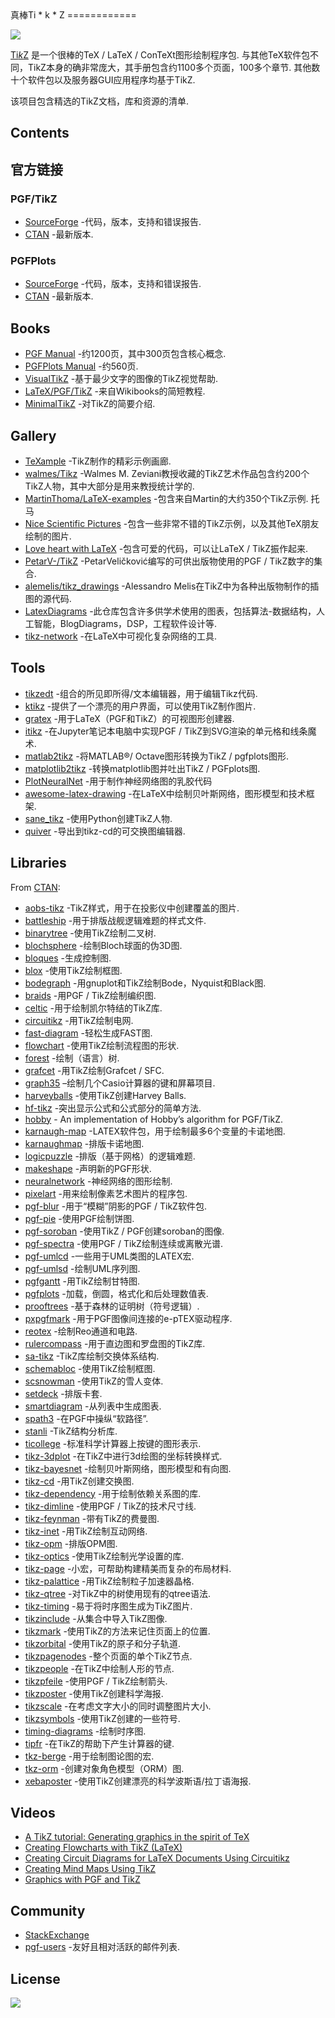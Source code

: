 <div class="github-widget" data-repo="xiaohanyu/awesome-tikz"></div>
<script async src="https://pagead2.googlesyndication.com/pagead/js/adsbygoogle.js"></script><ins class="adsbygoogle" style="display:block" data-ad-client="ca-pub-6890694312814945" data-ad-slot="5473692530" data-ad-format="auto"  data-full-width-responsive="true"></ins>
真棒Ti * k * Z
============

[![](https://cdn.rawgit.com/sindresorhus/awesome/master/media/badge.svg)](http://awesome.es)

[Ti*k*Z](https://en.m.wikipedia.org/wiki/PGF/TikZ) 是一个很棒的TeX / LaTeX / ConTeXt图形绘制程序包. 与其他TeX软件包不同，TikZ本身的确非常庞大，其手册包含约1100多个页面，100多个章节. 其他数十个软件包以及服务器GUI应用程序均基于TikZ.

该项目包含精选的TikZ文档，库和资源的清单.

Contents
--------


官方链接
--------------

### PGF/TikZ

-   [SourceForge](https://github.com/pgf-tikz/pgf) -代码，版本，支持和错误报告.
-   [CTAN](https://www.ctan.org/pkg/pgf) -最新版本.

### PGFPlots

-   [SourceForge](http://pgfplots.sourceforge.net/) -代码，版本，支持和错误报告.
-   [CTAN](https://www.ctan.org/pkg/pgfplots) -最新版本.

Books
-----

-   [PGF Manual](http://mirrors.ctan.org/graphics/pgf/base/doc/pgfmanual.pdf) -约1200页，其中300页包含核心概念.
-   [PGFPlots Manual](http://mirrors.ctan.org/graphics/pgf/contrib/pgfplots/doc/pgfplots.pdf) -约560页.
-   [VisualTikZ](https://www.ctan.org/pkg/visualtikz) -基于最少文字的图像的TikZ视觉帮助.
-   [LaTeX/PGF/TikZ](https://en.wikibooks.org/wiki/LaTeX/PGF/TikZ) -来自Wikibooks的简短教程.
-   [MinimalTikZ](http://cremeronline.com/LaTeX/minimaltikz.pdf) -对TikZ的简要介绍.

Gallery
-------

-   [TeXample](http://www.texample.net/tikz/) -TikZ制作的精彩示例画廊.
-   [walmes/Tikz](https://github.com/walmes/Tikz) -Walmes M. Zeviani教授收藏的TikZ艺术作品包含约200个TikZ人物，其中大部分是用来教授统计学的.
-   [MartinThoma/LaTeX-examples](https://github.com/MartinThoma/LaTeX-examples/tree/master/tikz)  -包含来自Martin的大约350个TikZ示例. 托马
-   [Nice Scientific Pictures](https://tex.stackexchange.com/questions/158668/nice-scientific-pictures-show-off) -包含一些非常不错的TikZ示例，以及其他TeX朋友绘制的图片.
-   [Love heart with LaTeX](https://tex.stackexchange.com/questions/139733/can-we-make-a-love-heart-with-latex) -包含可爱的代码，可以让LaTeX / TikZ振作起来.
-   [PetarV-/TikZ](https://github.com/PetarV-/TikZ) -PetarVeličković编写的可供出版物使用的PGF / TikZ数字的集合.
-   [alemelis/tikz_drawings](https://github.com/alemelis/tikz_drawings) -Alessandro Melis在TikZ中为各种出版物制作的插图的源代码.
-   [LatexDiagrams](https://github.com/FriendlyUser/LatexDiagrams) -此仓库包含许多供学术使用的图表，包括算法-数据结构，人工智能，BlogDiagrams，DSP，工程软件设计等.
-   [tikz-network](https://github.com/hackl/tikz-network) -在LaTeX中可视化复杂网络的工具.


Tools
-----

-   [tikzedt](http://www.tikzedt.org/) -组合的所见即所得/文本编辑器，用于编辑Tikz代码.
-   [ktikz](https://github.com/fhackenberger/ktikz) -提供了一个漂亮的用户界面，可以使用TikZ制作图片.
-   [gratex](https://sourceforge.net/projects/gratex/) -用于LaTeX（PGF和TikZ）的可视图形创建器.
-   [itikz](https://github.com/jbn/itikz) -在Jupyter笔记本电脑中实现PGF / TikZ到SVG渲染的单元格和线条魔术.
-   [matlab2tikz](https://github.com/matlab2tikz/matlab2tikz) -将MATLAB®/ Octave图形转换为TikZ / pgfplots图形.
-   [matplotlib2tikz](https://github.com/nschloe/matplotlib2tikz) -转换matplotlib图并吐出TikZ / PGFplots图.
-   [PlotNeuralNet](https://github.com/HarisIqbal88/PlotNeuralNet) -用于制作神经网络图的乳胶代码
-   [awesome-latex-drawing](https://github.com/xinychen/awesome-latex-drawing) -在LaTeX中绘制贝叶斯网络，图形模型和技术框架.
-   [sane_tikz](https://github.com/negrinho/sane_tikz) -使用Python创建TikZ人物.
-   [quiver](https://github.com/varkor/quiver) -导出到tikz-cd的可交换图编辑器.

Libraries
---------

From [CTAN](http://www.ctan.org/tex-archive/graphics/pgf/contrib/):

-   [aobs-tikz](http://www.ctan.org/tex-archive/graphics/pgf/contrib/aobs-tikz) -TikZ样式，用于在投影仪中创建覆盖的图片.
-   [battleship](http://www.ctan.org/tex-archive/graphics/pgf/contrib/battleship) -用于排版战舰逻辑难题的样式文件.
-   [binarytree](http://www.ctan.org/tex-archive/graphics/pgf/contrib/binarytree) -使用TikZ绘制二叉树.
-   [blochsphere](http://www.ctan.org/tex-archive/graphics/pgf/contrib/blochsphere) -绘制Bloch球面的伪3D图.
-   [bloques](http://www.ctan.org/tex-archive/graphics/pgf/contrib/bloques) -生成控制图.
-   [blox](http://www.ctan.org/tex-archive/graphics/pgf/contrib/blox) -使用TikZ绘制框图.
-   [bodegraph](http://www.ctan.org/tex-archive/graphics/pgf/contrib/bodegraph) -用gnuplot和TikZ绘制Bode，Nyquist和Black图.
-   [braids](http://www.ctan.org/tex-archive/graphics/pgf/contrib/braids) -用PGF / TikZ绘制编织图.
-   [celtic](http://www.ctan.org/tex-archive/graphics/pgf/contrib/celtic) -用于绘制凯尔特结的TikZ库.
-   [circuitikz](http://www.ctan.org/tex-archive/graphics/pgf/contrib/circuitikz) -用TikZ绘制电网.
-   [fast-diagram](http://www.ctan.org/tex-archive/graphics/pgf/contrib/fast-diagram) -轻松生成FAST图.
-   [flowchart](http://www.ctan.org/tex-archive/graphics/pgf/contrib/flowchart) -使用TikZ绘制流程图的形状.
-   [forest](http://www.ctan.org/tex-archive/graphics/pgf/contrib/forest) -绘制（语言）树.
-   [grafcet](http://www.ctan.org/tex-archive/graphics/pgf/contrib/grafcet) -用TikZ绘制Grafcet / SFC.
-   [graph35](https://ctan.org/tex-archive/graphics/graph35) –绘制几个Casio计算器的键和屏幕项目.
-   [harveyballs](http://www.ctan.org/tex-archive/graphics/pgf/contrib/harveyballs) -使用TikZ创建Harvey Balls.
-   [hf-tikz](http://www.ctan.org/tex-archive/graphics/pgf/contrib/hf-tikz) -突出显示公式和公式部分的简单方法.
-   [hobby](http://www.ctan.org/tex-archive/graphics/pgf/contrib/hobby) - An implementation of Hobby’s algorithm for PGF/TikZ.
-   [karnaugh-map](http://www.ctan.org/tex-archive/graphics/pgf/contrib/karnaugh-map) -LATEX软件包，用于绘制最多6个变量的卡诺地图.
-   [karnaughmap](http://www.ctan.org/tex-archive/graphics/pgf/contrib/karnaughmap) -排版卡诺地图.
-   [logicpuzzle](http://www.ctan.org/tex-archive/graphics/pgf/contrib/logicpuzzle) -排版（基于网格）的逻辑难题.
-   [makeshape](http://www.ctan.org/tex-archive/graphics/pgf/contrib/makeshape) -声明新的PGF形状.
-   [neuralnetwork](http://www.ctan.org/tex-archive/graphics/pgf/contrib/neuralnetwork) -神经网络的图形绘制.
-   [pixelart](https://ctan.org/pkg/pixelart) -用来绘制像素艺术图片的程序包.
-   [pgf-blur](http://www.ctan.org/tex-archive/graphics/pgf/contrib/pgf-blur) -用于“模糊”阴影的PGF / TikZ软件包.
-   [pgf-pie](http://www.ctan.org/tex-archive/graphics/pgf/contrib/pgf-pie) -使用PGF绘制饼图.
-   [pgf-soroban](http://www.ctan.org/tex-archive/graphics/pgf/contrib/pgf-soroban) -使用TikZ / PGF创建soroban的图像.
-   [pgf-spectra](http://www.ctan.org/tex-archive/graphics/pgf/contrib/pgf-spectra) -使用PGF / TikZ绘制连续或离散光谱.
-   [pgf-umlcd](http://www.ctan.org/tex-archive/graphics/pgf/contrib/pgf-umlcd) -一些用于UML类图的LATEX宏.
-   [pgf-umlsd](http://www.ctan.org/tex-archive/graphics/pgf/contrib/pgf-umlsd) -绘制UML序列图.
-   [pgfgantt](http://www.ctan.org/tex-archive/graphics/pgf/contrib/pgfgantt) -用TikZ绘制甘特图.
-   [pgfplots](http://www.ctan.org/tex-archive/graphics/pgf/contrib/pgfplots) -加载，倒圆，格式化和后处理数值表.
-   [prooftrees](http://www.ctan.org/tex-archive/graphics/pgf/contrib/prooftrees) -基于森林的证明树（符号逻辑）.
-   [pxpgfmark](http://www.ctan.org/tex-archive/graphics/pgf/contrib/pxpgfmark) -用于PGF图像间连接的e-pTEX驱动程序.
-   [reotex](http://www.ctan.org/tex-archive/graphics/pgf/contrib/reotex) -绘制Reo通道和电路.
-   [rulercompass](http://www.ctan.org/tex-archive/graphics/pgf/contrib/rulercompass) -用于直边图和罗盘图的TikZ库.
-   [sa-tikz](http://www.ctan.org/tex-archive/graphics/pgf/contrib/sa-tikz) -TikZ库绘制交换体系结构.
-   [schemabloc](http://www.ctan.org/tex-archive/graphics/pgf/contrib/schemabloc) -使用TikZ绘制框图.
-   [scsnowman](http://www.ctan.org/tex-archive/graphics/pgf/contrib/scsnowman) -使用TikZ的雪人变体.
-   [setdeck](http://www.ctan.org/tex-archive/graphics/pgf/contrib/setdeck) -排版卡套.
-   [smartdiagram](http://www.ctan.org/tex-archive/graphics/pgf/contrib/smartdiagram) -从列表中生成图表.
-   [spath3](http://www.ctan.org/tex-archive/graphics/pgf/contrib/spath3) -在PGF中操纵“软路径”.
-   [stanli](http://www.ctan.org/tex-archive/graphics/pgf/contrib/stanli) -TikZ结构分析库.
-   [ticollege](http://www.ctan.org/tex-archive/graphics/pgf/contrib/ticollege) -标准科学计算器上按键的图形表示.
-   [tikz-3dplot](http://www.ctan.org/tex-archive/graphics/pgf/contrib/tikz-3dplot) -在TikZ中进行3d绘图的坐标转换样式.
-   [tikz-bayesnet](http://www.ctan.org/tex-archive/graphics/pgf/contrib/tikz-bayesnet) -绘制贝叶斯网络，图形模型和有向图.
-   [tikz-cd](http://www.ctan.org/tex-archive/graphics/pgf/contrib/tikz-cd) -用TikZ创建交换图.
-   [tikz-dependency](http://www.ctan.org/tex-archive/graphics/pgf/contrib/tikz-dependency) -用于绘制依赖关系图的库.
-   [tikz-dimline](http://www.ctan.org/tex-archive/graphics/pgf/contrib/tikz-dimline) -使用PGF / TikZ的技术尺寸线.
-   [tikz-feynman](http://www.ctan.org/tex-archive/graphics/pgf/contrib/tikz-feynman) -带有TikZ的费曼图.
-   [tikz-inet](http://www.ctan.org/tex-archive/graphics/pgf/contrib/tikz-inet) -用TikZ绘制互动网络.
-   [tikz-opm](http://www.ctan.org/tex-archive/graphics/pgf/contrib/tikz-opm) -排版OPM图.
-   [tikz-optics](http://www.ctan.org/tex-archive/graphics/pgf/contrib/tikz-optics) -使用TikZ绘制光学设置的库.
-   [tikz-page](http://www.ctan.org/tex-archive/graphics/pgf/contrib/tikz-page) -小宏，可帮助构建精美而复杂的布局材料.
-   [tikz-palattice](http://www.ctan.org/tex-archive/graphics/pgf/contrib/tikz-palattice) -用TikZ绘制粒子加速器晶格.
-   [tikz-qtree](http://www.ctan.org/tex-archive/graphics/pgf/contrib/tikz-qtree) -对TikZ中的树使用现有的qtree语法.
-   [tikz-timing](http://www.ctan.org/tex-archive/graphics/pgf/contrib/tikz-timing) -易于将时序图生成为TikZ图片.
-   [tikzinclude](http://www.ctan.org/tex-archive/graphics/pgf/contrib/tikzinclude) -从集合中导入TikZ图像.
-   [tikzmark](http://www.ctan.org/tex-archive/graphics/pgf/contrib/tikzmark) -使用TikZ的方法来记住页面上的位置.
-   [tikzorbital](http://www.ctan.org/tex-archive/graphics/pgf/contrib/tikzorbital) -使用TikZ的原子和分子轨道.
-   [tikzpagenodes](http://www.ctan.org/tex-archive/graphics/pgf/contrib/tikzpagenodes) -整个页面的单个TikZ节点.
-   [tikzpeople](http://www.ctan.org/tex-archive/graphics/pgf/contrib/tikzpeople) -在TikZ中绘制人形的节点.
-   [tikzpfeile](http://www.ctan.org/tex-archive/graphics/pgf/contrib/tikzpfeile) -使用PGF / TikZ绘制箭头.
-   [tikzposter](http://www.ctan.org/tex-archive/graphics/pgf/contrib/tikzposter) -使用TikZ创建科学海报.
-   [tikzscale](http://www.ctan.org/tex-archive/graphics/pgf/contrib/tikzscale) -在考虑文字大小的同时调整图片大小.
-   [tikzsymbols](http://www.ctan.org/tex-archive/graphics/pgf/contrib/tikzsymbols) -使用TikZ创建的一些符号.
-   [timing-diagrams](http://www.ctan.org/tex-archive/graphics/pgf/contrib/timing-diagrams) -绘制时序图.
-   [tipfr](http://www.ctan.org/tex-archive/graphics/pgf/contrib/tipfr) -在TikZ的帮助下产生计算器的键.
-   [tkz-berge](https://www.ctan.org/pkg/tkz-berge) -用于绘制图论图的宏.
-   [tkz-orm](http://www.ctan.org/tex-archive/graphics/pgf/contrib/tkz-orm) -创建对象角色模型（ORM）图.
-   [xebaposter](http://www.ctan.org/tex-archive/graphics/pgf/contrib/xebaposter) -使用TikZ创建漂亮的科学波斯语/拉丁语海报.

Videos
-----

-   [A TikZ tutorial: Generating graphics in the spirit of TeX](https://www.youtube.com/watch?v=hYjsJVXBlvM)
-   [Creating Flowcharts with TikZ (LaTeX)](https://www.youtube.com/watch?v=LoBC8zIB-3k)
-   [Creating Circuit Diagrams for LaTeX Documents Using Circuitikz](https://www.youtube.com/watch?v=WRTELZP1l0Y)
-   [Creating Mind Maps Using TikZ](https://www.youtube.com/watch?v=V9vQ118o2kk)
-   [Graphics with PGF and TikZ](https://www.youtube.com/watch?v=BaHuvXmTPwE&t=1268s)

Community
---------

-   [StackExchange](https://tex.stackexchange.com/questions/tagged/tikz-pgf)
-   [pgf-users](https://sourceforge.net/p/pgf/mailman/pgf-users/) -友好且相对活跃的邮件列表.

License
-------

[![](http://opentf.github.io/GuokrBadge/cc/gs/cc_by.flat.guokr.32.svg)](https://creativecommons.org/licenses/by/4.0/)
